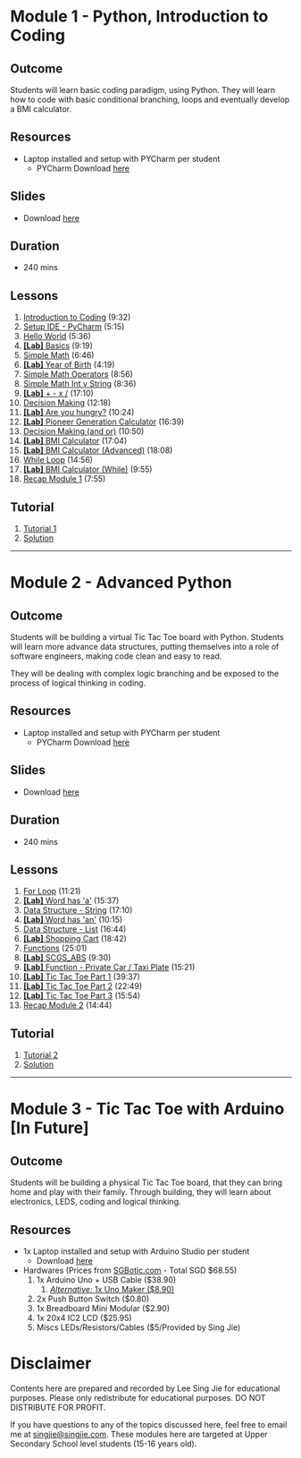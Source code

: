 # Module 1 - Python, Introduction to Coding

## Outcome

Students will learn basic coding paradigm, using Python. They will learn how to code with basic conditional branching, loops and eventually develop a BMI calculator.

## Resources
- Laptop installed and setup with PYCharm per student
  - PYCharm Download [here](https://www.jetbrains.com/pycharm/download/#section=windows)
  
## Slides
- Download [here](https://github.com/singjie/scgs-website/raw/gh-pages/SCGS%20-%201.0%20Python.pdf)

## Duration 
- 240 mins

## Lessons
1. [Introduction to Coding](https://youtu.be/Or6vjMsUHRU) (9:32)
1. [Setup IDE - PyCharm](https://youtu.be/tiKiJaCzoMs) (5:15)
1. [Hello World](https://youtu.be/s-38bX3bJSA) (5:36)
1. [**[Lab]** Basics](https://youtu.be/J0p834QcaAA) (9:19)
1. [Simple Math](https://youtu.be/TixJnZnSDf0) (6:46)
1. [**[Lab]** Year of Birth](https://youtu.be/XAnclZ_jw_k) (4:19)
1. [Simple Math Operators](https://youtu.be/6yf-RheenDc) (8:56)
1. [Simple Math Int v String](https://youtu.be/maPQUt3VNCM) (8:36)
1. [**[Lab]** + - x /](https://youtu.be/O4ZDADeZRrc) (17:10)
1. [Decision Making](https://youtu.be/wMvoUv6oXd4) (12:18)
1. [**[Lab]** Are you hungry?](https://youtu.be/2_OHWq_GFgI) (10:24)
1. [**[Lab]** Pioneer Generation Calculator](https://youtu.be/zz5QsicXkM4) (16:39)
1. [Decision Making (and or)](https://youtu.be/ZdUNZDMzNGs) (10:50)
1. [**[Lab]** BMI Calculator](https://youtu.be/lAqa0JjUCN0) (17:04)
1. [**[Lab]** BMI Calculator (Advanced)](https://youtu.be/dYBbNQY3zPo) (18:08)
1. [While Loop](https://youtu.be/SRBWZth45zQ) (14:56)
1. [**[Lab]** BMI Calculator (While)](https://youtu.be/lOeRHGQF-gc) (9:55)
1. [Recap Module 1](https://youtu.be/-bnPnGFLO90) (7:55)

## Tutorial
1. [Tutorial 1](https://github.com/singjie/scgs-website/raw/gh-pages/Tutorial%201.pdf)
  1. [Solution](https://github.com/singjie/scgs-website/raw/gh-pages/Python%20-%20Tutorial%201%20with%20Solution.pdf)

----

# Module 2 - Advanced Python 

## Outcome
Students will be building a virtual Tic Tac Toe board with Python. Students will learn more advance data structures, putting themselves into a role of software engineers, making code clean and easy to read.
 
They will be dealing with complex logic branching and be exposed to the process of logical thinking in coding.

## Resources
- Laptop installed and setup with PYCharm per student
  - PYCharm Download [here](https://www.jetbrains.com/pycharm/download/#section=windows)

## Slides
- Download [here](https://github.com/singjie/scgs-website/raw/gh-pages/SCGS%20-%202.0%20Python.pdf)

## Duration 
- 240 mins

## Lessons
1. [For Loop](https://youtu.be/a0h49hoQVaY) (11:21)
1. [**[Lab]** Word has 'a'](https://youtu.be/XyxS2dfeMDM) (15:37)
1. [Data Structure - String](https://youtu.be/8Sw1YQsgInc) (17:10)
1. [**[Lab]** Word has 'an'](https://youtu.be/0g_IyBVFdTg) (10:15)
1. [Data Structure - List](https://youtu.be/FpjTizq2UGk) (16:44)
1. [**[Lab]** Shopping Cart](https://youtu.be/4n5bAWNN7NE) (18:42)
1. [Functions](https://youtu.be/lV41mAQFLWM) (25:01)
1. [**[Lab]** SCGS_ABS](https://youtu.be/4LS3M-bCppE) (9:30)
1. [**[Lab]** Function - Private Car / Taxi Plate](https://youtu.be/TpR1iusI_ik) (15:21)
1. [**[Lab]** Tic Tac Toe Part 1](https://youtu.be/7IklVm4TIAI) (39:37)
1. [**[Lab]** Tic Tac Toe Part 2](https://youtu.be/_CkzFxwIE4o) (22:49)
1. [**[Lab]** Tic Tac Toe Part 3](https://youtu.be/4G3_QfU4DJw) (15:54)
1. [Recap Module 2](https://youtu.be/vZ2KjisxQBo) (14:44)

## Tutorial
1. [Tutorial 2](https://github.com/singjie/scgs-website/raw/gh-pages/Tutorial%202.pdf)
  1. [Solution](https://github.com/singjie/scgs-website/raw/gh-pages/Python%20-%20Tutorial%202%20with%20Solution.pdf)

----

# Module 3 - Tic Tac Toe with Arduino [In Future]

## Outcome
Students will be building a physical Tic Tac Toe board, that they can bring home and play with their family. Through building, they will learn about electronics, LEDS, coding and logical thinking. 

## Resources
- 1x Laptop installed and setup with Arduino Studio per student
    - Download [here](https://www.arduino.cc/en/main/software)
- Hardwares (Prices from [SGBotic.com](http://sgbotic.com/) - Total SGD $68.55) 
    1. 1x Arduino Uno + USB Cable ($38.90) 
        1. [*Alternative:* 1x Uno Maker ($8.90)](https://sg.cytron.io/p-maker-uno-simplifying-arduino-for-education?r=1&gclid=Cj0KCQjw-af6BRC5ARIsAALPIlWsemK7GSA45pjJ3oaxW4NOgmI-Q_OD6YIMfFItznxS_HgRmvtExgEaAuosEALw_wcB)
    2. 2x Push Button Switch ($0.80)
    3. 1x Breadboard Mini Modular ($2.90)
    4. 1x 20x4 IC2 LCD ($25.95)
    5. Miscs LEDs/Resistors/Cables ($5/Provided by Sing Jie)

# Disclaimer
Contents here are prepared and recorded by Lee Sing Jie for educational purposes. Please only redistribute for educational purposes. DO NOT DISTRIBUTE FOR PROFIT.

If you have questions to any of the topics discussed here, feel free to email me at [singjie@singjie.com](singjie@singjie.com). These modules here are targeted at Upper Secondary School level students (15-16 years old). 
